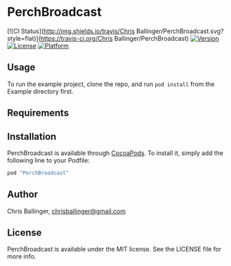 # PerchBroadcast

[![CI Status](http://img.shields.io/travis/Chris Ballinger/PerchBroadcast.svg?style=flat)](https://travis-ci.org/Chris Ballinger/PerchBroadcast)
[![Version](https://img.shields.io/cocoapods/v/PerchBroadcast.svg?style=flat)](http://cocoapods.org/pods/PerchBroadcast)
[![License](https://img.shields.io/cocoapods/l/PerchBroadcast.svg?style=flat)](http://cocoapods.org/pods/PerchBroadcast)
[![Platform](https://img.shields.io/cocoapods/p/PerchBroadcast.svg?style=flat)](http://cocoapods.org/pods/PerchBroadcast)

## Usage

To run the example project, clone the repo, and run `pod install` from the Example directory first.

## Requirements

## Installation

PerchBroadcast is available through [CocoaPods](http://cocoapods.org). To install
it, simply add the following line to your Podfile:

```ruby
pod "PerchBroadcast"
```

## Author

Chris Ballinger, chrisballinger@gmail.com

## License

PerchBroadcast is available under the MIT license. See the LICENSE file for more info.
